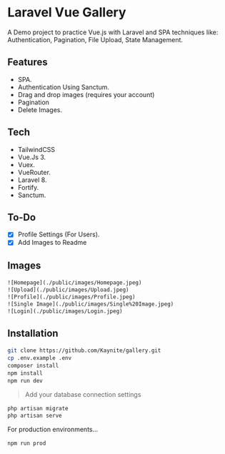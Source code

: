 # Laravel Vue Gallery
A Demo project to practice Vue.js with Laravel and SPA techniques like:
Authentication, Pagination, File Upload, State Management.
## Features

-   SPA.
-   Authentication Using Sanctum.
-   Drag and drop images (requires your account)
-   Pagination
-   Delete Images.

## Tech
-   TailwindCSS
-   Vue.Js 3.
-   Vuex.
-   VueRouter.
-   Laravel 8.
-   Fortify.
-   Sanctum.

## To-Do

-   [x] Profile Settings (For Users).
-   [x] Add Images to Readme

## Images
    ![Homepage](./public/images/Homepage.jpeg)
    ![Upload](./public/images/Upload.jpeg)
    ![Profile](./public/images/Profile.jpeg)
    ![Single Image](./public/images/Single%20Image.jpeg)
    ![Login](./public/images/Login.jpeg)
    

## Installation

```sh
git clone https://github.com/Kaynite/gallery.git
cp .env.example .env
composer install
npm install
npm run dev
```

> Add your database connection settings 

```sh
php artisan migrate
php artisan serve
```


For production environments...

```sh
npm run prod
```
